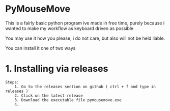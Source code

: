 # PyMouseMove

This is a fairly basic python program ive made in free time, purely because i wanted to make my workflow as keyboard driven as possible

You may use it how you please, i do not care, but also will not be held liable. 

You can install it one of two ways

# 1. Installing via releases
    Steps:
        1. Go to the releases section on github ( ctrl + f and type in releases )
        2. Click on the latest release
        3. Download the executable file pymousemove.exe
        4. 